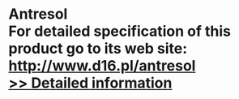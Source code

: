 # Antresol<br />For detailed specification of this product go to its web site: http://www.d16.pl/antresol<br />[>> Detailed information](https://secure.shareit.com/shareit/product.html?productid=300669647&affiliateid=200057808)